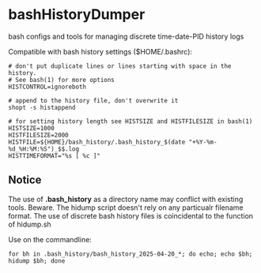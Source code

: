 # bashHistoryDumper
bash configs and tools for managing discrete time-date-PID history logs

Compatible with bash history settings ($HOME/.bashrc):
```
# don't put duplicate lines or lines starting with space in the history.
# See bash(1) for more options
HISTCONTROL=ignoreboth

# append to the history file, don't overwrite it
shopt -s histappend

# for setting history length see HISTSIZE and HISTFILESIZE in bash(1)
HISTSIZE=1000
HISTFILESIZE=2000
HISTFILE=${HOME}/bash_history/.bash_history_$(date "+%Y-%m-%d_%H:%M:%S")_$$.log
HISTTIMEFORMAT="%s [ %c ]"
```
## Notice
The use of **.bash_history** as a directory name may conflict with existing tools. Beware. The hidump script doesn't rely on any particualr filename format. The use of discrete bash history files is coincidental to the function of hidump.sh

Use on the commandline:
```
for bh in .bash_history/bash_history_2025-04-20_*; do echo; echo $bh; hidump $bh; done

```
